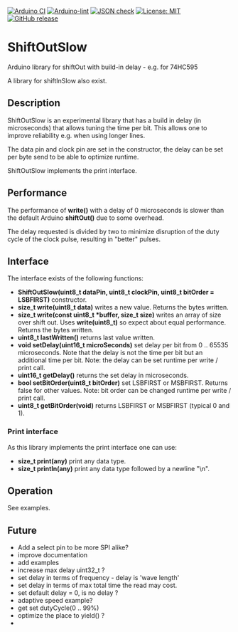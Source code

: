 
[![Arduino CI](https://github.com/RobTillaart/ShiftOutSlow/workflows/Arduino%20CI/badge.svg)](https://github.com/marketplace/actions/arduino_ci)
[![Arduino-lint](https://github.com/RobTillaart/ShiftOutSlow/actions/workflows/arduino-lint.yml/badge.svg)](https://github.com/RobTillaart/ShiftOutSlow/actions/workflows/arduino-lint.yml)
[![JSON check](https://github.com/RobTillaart/ShiftOutSlow/actions/workflows/jsoncheck.yml/badge.svg)](https://github.com/RobTillaart/ShiftOutSlow/actions/workflows/jsoncheck.yml)
[![License: MIT](https://img.shields.io/badge/license-MIT-green.svg)](https://github.com/RobTillaart/ShiftOutSlow/blob/master/LICENSE)
[![GitHub release](https://img.shields.io/github/release/RobTillaart/ShiftOutSlow.svg?maxAge=3600)](https://github.com/RobTillaart/ShiftOutSlow/releases)


# ShiftOutSlow

Arduino library for shiftOut with build-in delay - e.g. for 74HC595

A library for shiftInSlow also exist.


## Description


ShiftOutSlow is an experimental library that has a build in delay (in microseconds) that allows tuning the time per bit.
This allows one to improve reliability e.g. when using longer lines.

The data pin and clock pin are set in the constructor, the delay can be set per byte send to be able to optimize runtime.

ShiftOutSlow implements the print interface.


## Performance

The performance of **write()** with a delay of 0 microseconds is slower than the default Arduino
**shiftOut()** due to some overhead.

The delay requested is divided by two to minimize disruption of the duty cycle of the clock pulse,
resulting in "better" pulses.


## Interface

The interface exists of the following functions:

- **ShiftOutSlow(uint8_t dataPin, uint8_t clockPin, uint8_t bitOrder = LSBFIRST)** constructor.
- **size_t write(uint8_t data)** writes a new value. Returns the bytes written.
- **size_t write(const uint8_t \*buffer, size_t size)** writes an array of size over shift out. Uses **write(uint8_t)** so expect about equal performance. Returns the bytes written.
- **uint8_t lastWritten()** returns last value written.
- **void setDelay(uint16_t microSeconds)** set delay per bit from 0 .. 65535 microseconds. 
Note that the delay is not the time per bit but an additional time per bit.
Note: the delay can be set runtime per write / print call.
- **uint16_t getDelay()** returns the set delay in microseconds.
- **bool setBitOrder(uint8_t bitOrder)** set LSBFIRST or MSBFIRST. Returns false for other values.
Note: bit order can be changed runtime per write / print call.
- **uint8_t getBitOrder(void)** returns LSBFIRST or MSBFIRST (typical 0 and 1).


### Print interface

As this library implements the print interface one can use:

- **size_t print(any)** print any data type.
- **size_t println(any)** print any data type followed by a newline "\n".


## Operation

See examples.


## Future

- Add a select pin to be more SPI alike?
- improve documentation
- add examples
- increase max delay uint32_t ? 
- set delay in terms of frequency - delay is 'wave length'
- set delay in terms of max total time the read may cost.
- set default delay = 0, is no delay ?
- adaptive speed example?
- get set dutyCycle(0 .. 99%)
- optimize the place to yield() ?
- 

